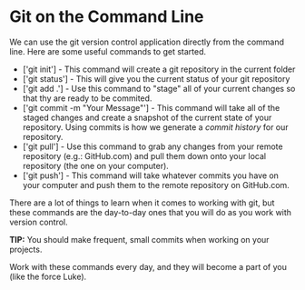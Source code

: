 # Git on the Command Line

We can use the git version control application directly from the command line. Here are some useful commands to get started.

- ['git init'] - This command will create a git repository in the current folder
- ['git status'] - This will give you the current status of your git repository
- ['git add .'] - Use this command to "stage" all of your current changes so that thy are ready to be commited.
- ['git commit -m "Your Message"'] - This command will take all of the staged changes and create a snapshot of the current state of your repository. Using commits is how we generate a *commit history* for our repository.
- ['git pull'] - Use this command to grab any changes from your remote repository (e.g.: GitHub.com) and pull them down onto your local repository (the one on your computer).
- ['git push'] - This command will take whatever commits you have on your computer and push them to the remote repository on GitHub.com.

There are a lot of things to learn when it comes to working with git, but these commands are the day-to-day ones that you will do as you work with version control.

**TIP:** You should make frequent, small commits when working on your projects.

Work with these commands every day, and they will become a part of you (like the force Luke).